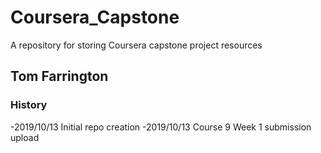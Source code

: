 # Coursera_Capstone
A repository for storing Coursera capstone project resources

## Tom Farrington

### History
-2019/10/13 Initial repo creation
-2019/10/13 Course 9 Week 1 submission upload
